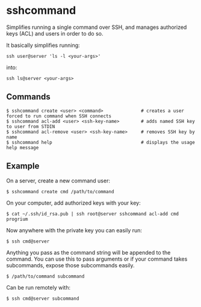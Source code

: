 # sshcommand

Simplifies running a single command over SSH, and manages authorized keys (ACL) and users in order to do so. 

It basically simplifies running:

```
ssh user@server 'ls -l <your-args>'  
```

into:

```
ssh ls@server <your-args>
```

## Commands

    $ sshcommand create <user> <command>              # creates a user forced to run command when SSH connects
    $ sshcommand acl-add <user> <ssh-key-name>        # adds named SSH key to user from STDIN
    $ sshcommand acl-remove <user> <ssh-key-name>     # removes SSH key by name
    $ sshcommand help                                 # displays the usage help message


## Example

On a server, create a new command user:

    $ sshcommand create cmd /path/to/command

On your computer, add authorized keys with your key:

    $ cat ~/.ssh/id_rsa.pub | ssh root@server sshcommand acl-add cmd progrium
    
Now anywhere with the private key you can easily run:

    $ ssh cmd@server
    
Anything you pass as the command string will be appended to the command. You can use this
to pass arguments or if your command takes subcommands, expose those subcommands easily.

    $ /path/to/command subcommand 
    
Can be run remotely with:

    $ ssh cmd@server subcommand
